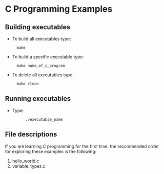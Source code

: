 C Programming Examples
======================


Building executables
--------------------

- To build all executables type:

		make 

- To build a specific executable type:

		make name_of_c_program

- To delete all executables type:

		make clean

Running executables
-------------------

- Type:

			./executable_name

File descriptions
-----------------

If you are learning C programming for the first time,
the recommended order for exploring these examples is
the following:

1. hello_world.c
2. variable_types.c 